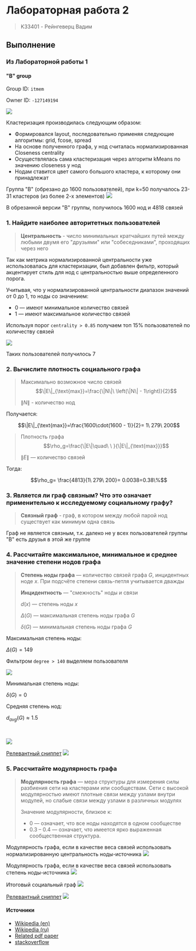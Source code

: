 
# Лабораторная работа 2
> K33401 - Рейнгеверц Вадим


## Выполнение

### Из Лабораторной работы 1

#### "B" group
Group ID: `itmem`

Owner ID: `-127149194`

![](https://i.imgur.com/86oXhVa.png)


Кластеризация производилась следующим образом:

- Формировался layout, последовательно применяя следующие алгоритмы: grid, fcose, spread
- На основе полученного графа, у нод считалась нормализированная Closeness centrality
- Осуществлялась сама кластеризация через алгоритм kMeans по значению closeness у нод
- Нодам ставится цвет самого большого кластера, к которому они принадлежат

Группа "B" (обрезано до 1600 пользователей), при k=50 получалось 23-31 кластеров (из более 2-х элементов)
![](https://i.imgur.com/4Oev7a5.png)

В обрезанной версии "B" группы, получилось 1600 нод и 4818 связей

### 1. Найдите наиболее авторитетных пользователей

> **Центральность** - число минимальных кратчайших путей между любыми двумя его "друзьями" или "собеседниками", проходящих через него

Так как метрика нормализированной центральности уже использовалась для кластеризации, был добавлен фильтр, который акцентирует стиль для нод с центральностью выше определенного порога.

Учитывая, что у нормализированной центральности диапазон значений от 0 до 1, то ноды со значением:

- 0 ― имеют минимальное количество связей
- 1 ― имеют максимальное количество связей

Используя порог `centrality > 0.85` получаем топ 15% пользователей по количеству связей

![](https://i.imgur.com/dcbYEiW.jpeg)

Таких пользователей получилось 7

<div style="page-break-after: always;"></div>


### 2. Вычислите плотность социального графа

> Максимально возможное число связей
>$$\|E\|_{\text{max}}=\frac{\|N\|\ \left(\|N\| - 1\right)}{2}$$
>
>$\|N\|$ - количество нод

Получается:

$$\|E\|_{\text{max}}=\frac{1600\cdot(1600 - 1)}{2}= 1\ 279\ 200$$


> Плотность графа
>$$\rho_g=\frac{\|E\|\quad\ \ }{\|E\|_{\text{max}}}$$
>
>$\|E\|$ ― количество связей

Тогда:

$$\rho_g= \frac{4813}{1\ 279\ 200}= 0.0038=0.38\%$$


### 3. Является ли граф связным? Что это означает применительно к исследуемому социальному графу?
> **Связный граф** - граф, в котором между любой парой нод существует как минимум одна связь

Граф не является связным, т.к. далеко не у всех пользователей группы "B" есть друзья в этой же группе

<div style="page-break-after: always;"></div>


### 4. Рассчитайте максимальное, минимальное и среднее значение степени нодов графа

> **Степень ноды графа** — количество связей графа $G$, инцидентных ноде $x$. При подсчёте степени связь-петля учитывается дважды
> 
> **Инцидентность** ― "смежность" ноды и связи
>
> $d(x)$ ― степень ноды $x$
>
> $\Delta(G)$ ― максимальная степень ноды графа $G$
> 
> $\delta(G)$ ― минимальная степень ноды графа $G$
>

Максимальная степень ноды:

$\Delta(G)=149$

Фильтром `degree > 140` выделяем пользователя

![](https://i.imgur.com/KDG8PD6.jpeg)

Минимальная степень ноды:

$\delta(G)=0$

Средняя степень нод:

$d_{avg}(G)\approx1.5$

<br/>

![](https://i.imgur.com/JjsKDsB.png)


[Релевантный сниппет](./core/main.js#L309)
![](https://i.imgur.com/QS7vte2.png)



### 5. Рассчитайте модулярность графа
> **Модулярность графа** — мера структуры для измерения силы разбиения сети на кластерами или сообществам. Сети с высокой модулярностью имеют плотные связи между узлами внутри модулей, но слабые связи между узлами в различных модулях
> 
> Значение модулярности, близкое к:
>
> - 0 ― означает, что все ноды находятся в одном сообществе
> - 0.3 – 0.4 ― означает, что имеется ярко выраженная сообщественная структура.


Модулярность графа, если в качестве веса связей использовать нормализированную центральность ноды-источника
![](https://i.imgur.com/HAL17Ic.png)

Модулярность графа, если в качестве веса связей использовать степень ноды-источника
![](https://i.imgur.com/TmEjMyO.png)

Итоговый социальный граф
![](https://i.imgur.com/gIhCaGD.png)


[Релевантный сниппет](./core/main.js#L280)
![](https://i.imgur.com/FzWxxNO.png)


#### Источники

- [Wikipedia (en)](https://en.wikipedia.org/wiki/Modularity_(networks))
- [Wikipedia (ru)](https://ru.wikipedia.org/wiki/%D0%9C%D0%BE%D0%B4%D1%83%D0%BB%D1%8F%D1%80%D0%BD%D0%BE%D1%81%D1%82%D1%8C_(%D0%BD%D0%B0%D1%83%D0%BA%D0%B0_%D0%BE_%D1%81%D0%B5%D1%82%D1%8F%D1%85))
- [Related pdf paper](https://www.researchgate.net/publication/334158692_ON_THE_MAXIMUM_OF_THE_MODULARITY_OF_RANDOM_CONFIGURATION_GRAPHS/fulltext/5d1ac85da6fdcc2462b73c53/ON-THE-MAXIMUM-OF-THE-MODULARITY-OF-RANDOM-CONFIGURATION-GRAPHS.pdf)
- [stackoverflow](https://stackoverflow.com/a/49898854)

